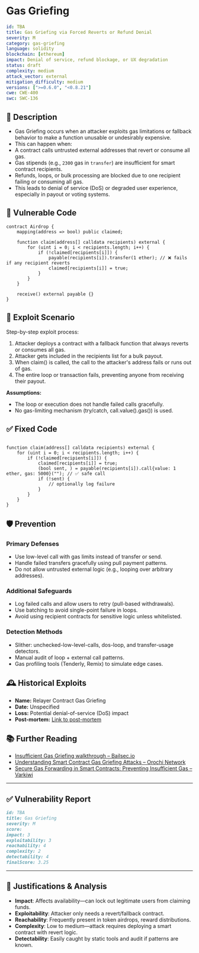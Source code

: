 # Gas Griefing 

```YAML
id: TBA
title: Gas Griefing via Forced Reverts or Refund Denial
severity: M
category: gas-griefing
language: solidity
blockchain: [ethereum]
impact: Denial of service, refund blockage, or UX degradation
status: draft
complexity: medium
attack_vector: external
mitigation_difficulty: medium
versions: [">=0.6.0", "<0.8.21"]
cwe: CWE-400
swc: SWC-136
```
## 📝 Description

- Gas Griefing occurs when an attacker exploits gas limitations or fallback behavior to make a function unusable or undesirably expensive. 
- This can happen when:
- A contract calls untrusted external addresses that revert or consume all gas.
- Gas stipends (e.g., `2300` gas in `transfer`) are insufficient for smart contract recipients.
- Refunds, loops, or bulk processing are blocked due to one recipient failing or consuming all gas.
- This leads to denial of service (DoS) or degraded user experience, especially in payout or voting systems.

## 🚨 Vulnerable Code

```solidity
contract Airdrop {
    mapping(address => bool) public claimed;

    function claim(address[] calldata recipients) external {
        for (uint i = 0; i < recipients.length; i++) {
            if (!claimed[recipients[i]]) {
                payable(recipients[i]).transfer(1 ether); // ❌ fails if any recipient reverts
                claimed[recipients[i]] = true;
            }
        }
    }

    receive() external payable {}
}
```

## 🧪 Exploit Scenario

Step-by-step exploit process:

1. Attacker deploys a contract with a fallback function that always reverts or consumes all gas.
2. Attacker gets included in the recipients list for a bulk payout.
3. When claim() is called, the call to the attacker's address fails or runs out of gas.
4. The entire loop or transaction fails, preventing anyone from receiving their payout.

**Assumptions:**

- The loop or execution does not handle failed calls gracefully.
- No gas-limiting mechanism (try/catch, call.value().gas()) is used.

## ✅ Fixed Code

```solidity

function claim(address[] calldata recipients) external {
    for (uint i = 0; i < recipients.length; i++) {
        if (!claimed[recipients[i]]) {
            claimed[recipients[i]] = true;
            (bool sent, ) = payable(recipients[i]).call{value: 1 ether, gas: 5000}(""); // ✅ safe call
            if (!sent) {
                // optionally log failure
            }
        }
    }
}
```

## 🛡️ Prevention

### Primary Defenses

- Use low-level call with gas limits instead of transfer or send.
- Handle failed transfers gracefully using pull payment patterns.
- Do not allow untrusted external logic (e.g., looping over arbitrary addresses).

### Additional Safeguards

- Log failed calls and allow users to retry (pull-based withdrawals).
- Use batching to avoid single-point failure in loops.
- Avoid using recipient contracts for sensitive logic unless whitelisted.

### Detection Methods

- Slither: unchecked-low-level-calls, dos-loop, and transfer-usage detectors.
- Manual audit of loop + external call patterns.
- Gas profiling tools (Tenderly, Remix) to simulate edge cases.

## 🕰️ Historical Exploits

- **Name:** Relayer Contract Gas Griefing 
- **Date:** Unspecified 
- **Loss:** Potential denial-of-service (DoS) impact 
- **Post-mortem:** [Link to post-mortem](https://scsfg.io/hackers/griefing/) 


## 📚 Further Reading

- [Insufficient Gas Griefing walkthrough – Bailsec.io](https://bailsec.io/tpost/l9ga6uhe01-insufficient-gas-griefing-walkthrough)
- [Understanding Smart Contract Gas Griefing Attacks – Orochi Network](https://orochi.network/blog/Understanding-Smart-Contract-Gas-Griefing-Attacks) 
- [Secure Gas Forwarding in Smart Contracts: Preventing Insufficient Gas – Varkiwi](https://blog.varkiwi.com/2025/03/13/Check-Forwarded-Gas.html) 

---

## ✅ Vulnerability Report

```markdown
id: TBA
title: Gas Griefing 
severity: M
score:
impact: 3
exploitability: 3 
reachability: 4   
complexity: 2     
detectability: 4  
finalScore: 3.25
```

---

## 📄 Justifications & Analysis

- **Impact**: Affects availability—can lock out legitimate users from claiming funds.
- **Exploitability**: Attacker only needs a revert/fallback contract.
- **Reachability**: Frequently present in token airdrops, reward distributions.
- **Complexity**: Low to medium—attack requires deploying a smart contract with revert logic.
- **Detectability**: Easily caught by static tools and audit if patterns are known.